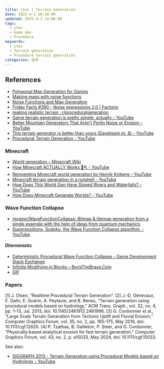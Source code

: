 ```yaml
---
title: itoc | Terrain Generation
date: 2025-4-1 20:36:00
updated: 2025-4-3 14:06:00
tags:
  - itoc
  - Game dev
  - Procedure
keywords:
  - itoc
  - Terrain generation
  - Procedure terrain generation
categories: 技术
---
```


## References

- [Polygonal Map Generation for Games](http://www-cs-students.stanford.edu/~amitp/game-programming/polygon-map-generation/)
- [Making maps with noise functions](https://www.redblobgames.com/maps/terrain-from-noise/)
- [Noise Functions and Map Generation](https://www.redblobgames.com/articles/noise/introduction.html)
- [Friday Facts #390 - Noise expressions 2.0 | Factorio](https://factorio.com/blog/post/fff-390)
- [making realistic terrain : r/proceduralgeneration](https://www.reddit.com/r/proceduralgeneration/comments/zgnckn/making_realistic_terrain/)
- [Game terrain generation is pretty simple, actually - YouTube](https://www.youtube.com/watch?v=QF2Nj1zME40)
- [Better Mountain Generators That Aren't Perlin Noise or Erosion - YouTube](https://www.youtube.com/watch?v=gsJHzBTPG0Y)
- [This terrain generator is better than yours (Daydream pt. 8) - YouTube](https://www.youtube.com/watch?v=2mpklUE7BfA&t=783s)
- [Procedural Terrain Generation - YouTube](https://www.youtube.com/playlist?list=PL5Y_Uzua36lsu2stYJtKZhPUbUurvPWlC)

### Minecraft

- [World generation – Minecraft Wiki](https://minecraft.wiki/w/World_generation)
- [How Minecraft ACTUALLY Works 💎⛏️ - YouTube](https://www.youtube.com/watch?v=YyVAaJqYAfE&t=909s)
- [Reinventing Minecraft world generation by Henrik Kniberg - YouTube](https://www.youtube.com/watch?v=ob3VwY4JyzE)
- [Minecraft terrain generation in a nutshell - YouTube](https://www.youtube.com/watch?v=CSa5O6knuwI)
- [How Does This World Gen Have Sloped Rivers and Waterfalls? - YouTube](https://www.youtube.com/watch?v=viqJhIYoBBI)
- [How Does Minecraft Generate Worlds? - YouTube](https://www.youtube.com/watch?v=ciL0tDDH8vQ)

### Wave Function Collapse

- [mxgmn/WaveFunctionCollapse: Bitmap & tilemap generation from a single example with the help of ideas from quantum mechanics](https://github.com/mxgmn/WaveFunctionCollapse)
- [Superpositions, Sudoku, the Wave Function Collapse algorithm. - YouTube](https://www.youtube.com/watch?v=2SuvO4Gi7uY)

#### Diterministic

- [Deterministic Procedural Wave Function Collapse - Game Development Stack Exchange](https://gamedev.stackexchange.com/questions/188719/deterministic-procedural-wave-function-collapse)
- [Infinite Modifying in Blocks – BorisTheBrave.Com](https://www.boristhebrave.com/2021/11/08/infinite-modifying-in-blocks/)
- [GIF](https://x.com/paul_merrell42/status/1458226453636517893)

### Papers

[1] J. Olsen, “Realtime Procedural Terrain Generation”.
[2] J.-D. Génevaux, É. Galin, E. Guérin, A. Peytavie, and B. Benes, “Terrain generation using procedural models based on hydrology,” ACM Trans. Graph., vol. 32, no. 4, pp. 1–13, Jul. 2013, doi: 10.1145/2461912.2461996.
[3] G. Cordonnier et al., “Large Scale Terrain Generation from Tectonic Uplift and Fluvial Erosion,” Computer Graphics Forum, vol. 35, no. 2, pp. 165–175, May 2016, doi: 10.1111/cgf.12820.
[4] P. Tzathas, B. Gailleton, P. Steer, and G. Cordonnier, “Physically‐based analytical erosion for fast terrain generation,” Computer Graphics Forum, vol. 43, no. 2, p. e15033, May 2024, doi: 10.1111/cgf.15033.

See also:

- [SIGGRAPH 2013 - Terrain Generation using Procedural Models based on Hydrology - YouTube](https://www.youtube.com/watch?v=JCsj0v-wmIM&list=PL5Y_Uzua36lsu2stYJtKZhPUbUurvPWlC&index=6)
